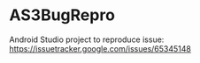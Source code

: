 # AS3BugRepro

Android Studio project to reproduce issue:
https://issuetracker.google.com/issues/65345148
